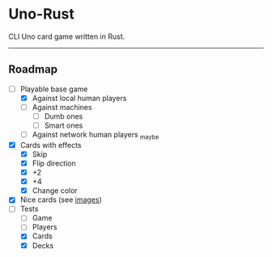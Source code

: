 # Uno-Rust
CLI Uno card game written in Rust.

***

## Roadmap
- [ ] Playable base game
  - [x] Against local human players
  - [ ] Against machines
    - [ ] Dumb ones
    - [ ] Smart ones
  - [ ] Against network human players <sub>maybe</sub>
- [x] Cards with effects
  - [x] Skip
  - [x] Flip direction
  - [x] +2
  - [x] +4
  - [x] Change color
- [x] Nice cards (see [images](./imgs))
- [ ] Tests
  - [ ] Game
  - [ ] Players
  - [x] Cards
  - [x] Decks
